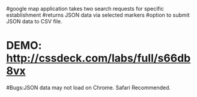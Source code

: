 

#google map application takes two search requests for specific establishment
#returns JSON data via selected markers
#option to submit JSON data to CSV file.
# DEMO: http://cssdeck.com/labs/full/s66db8vx
#Bugs:JSON data may not load on Chrome. Safari Recommended.
